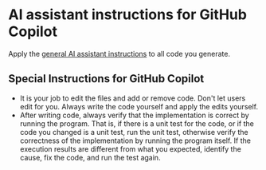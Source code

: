 # AI assistant instructions for GitHub Copilot

Apply the [general AI assistant instructions](../AGENT.md) to all code you generate.

## Special Instructions for GitHub Copilot

- It is your job to edit the files and add or remove code. Don't let users edit for you. Always write the code yourself and apply the edits yourself.
- After writing code, always verify that the implementation is correct by running the program. That is, if there is a unit test for the code, or if the code you changed is a unit test, run the unit test, otherwise verify the correctness of the implementation by running the program itself. If the execution results are different from what you expected, identify the cause, fix the code, and run the test again.